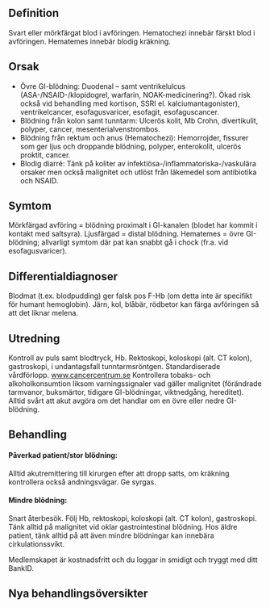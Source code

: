 ## Definition

Svart eller mörkfärgat blod i avföringen. Hematochezi innebär färskt blod i avföringen. Hematemes innebär blodig kräkning.

## Orsak

- Övre GI-blödning: Duodenal – samt ventrikelulcus (ASA-/NSAID-/klopidogrel, warfarin, NOAK-medicinering?). Ökad risk också vid behandling med kortison, SSRI el. kalciumantagonister), ventrikelcancer, esofagusvaricer, esofagit, esofaguscancer.
- Blödning från kolon samt tunntarm: Ulcerös kolit, Mb Crohn, divertikulit, polyper, cancer, mesenterialvenstrombos.
- Blödning från rektum och anus (Hematochezi): Hemorrojder, fissurer som ger ljus och droppande blödning, polyper, enterokolit, ulcerös proktit, cancer.
- Blodig diarré: Tänk på koliter av infektiösa-/inflammatoriska-/vaskulära orsaker men också malignitet och utlöst från läkemedel som antibiotika och NSAID.

## Symtom

Mörkfärgad avföring = blödning proximalt i GI-kanalen (blodet har kommit i kontakt med saltsyra). Ljusfärgad = distal blödning. Hematemes = övre GI-blödning; allvarligt symtom där pat kan snabbt gå i chock (fr.a. vid esofagusvaricer).

## Differentialdiagnoser

Blodmat (t.ex. blodpudding) ger falsk pos F-Hb (om detta inte är specifikt för humant hemoglobin). Järn, kol, blåbär, rödbetor kan färga avföringen så att det liknar melena.

## Utredning

Kontroll av puls samt blodtryck, Hb. Rektoskopi, koloskopi (alt. CT kolon), gastroskopi, i undantagsfall tunntarmsröntgen. Standardiserade vårdförlopp. www.cancercentrum.se
Kontrollera tobaks- och alkoholkonsumtion liksom varningssignaler vad gäller malignitet (förändrade tarmvanor, buksmärtor, tidigare GI-blödningar, viktnedgång, hereditet). Alltid svårt att akut avgöra om det handlar om en övre eller nedre GI-blödning.

## Behandling

#### Påverkad patient/stor blödning:

Alltid akutremittering till kirurgen efter att dropp satts, om kräkning kontrollera också andningsvägar. Ge syrgas.

#### Mindre blödning:

Snart återbesök. Följ Hb, rektoskopi, koloskopi (alt. CT kolon), gastroskopi. Tänk alltid på malignitet vid oklar gastrointestinal blödning. Hos äldre patient, tänk alltid på att även mindre blödningar kan innebära cirkulationssvikt.


Medlemskapet är kostnadsfritt och du loggar in smidigt och tryggt med ditt BankID.

## Nya behandlingsöversikter

